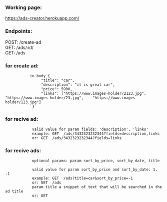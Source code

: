 ### Working page:  
https://ads-creator.herokuapp.com/

### Endpoints:  
POST: /create-ad   
GET:  /ads/:id/   
GET:  /ads   


### for create ad:   
               in body {
                    "title": "car",   
                    "description": "it is great car",   
                    "price": 5900,   
                    "links": ["https://www.images-holder/2123.jpg", "https://www.images-holder/23.jpg",    "https://www.images-holder/123.jpg"]   
                } 

### for recive ad:                       
                valid value for param fields: 'description', 'links'   
                example: GET  /ads/3432323232344?fields=description,links   
                or: GET  /ads/3432323232344?fields=links   

### for recive ads:   
                optional params: param sort_by_price, sort_by_date, title   
                                    
                valid value for param sort_by_price and sort_by_date: 1, -1      
                example: GET  /ads?title=car&sort_by_price=-1    
                or: GET  /ads   
                param title a snippet of text that will be searched in the ad title      
                or: GET                       